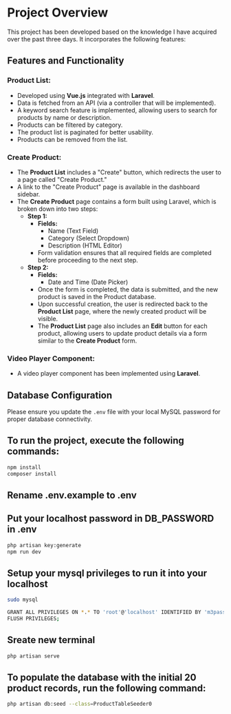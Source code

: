 # Project Overview

This project has been developed based on the knowledge I have acquired over the past three days. It incorporates the following features:

## Features and Functionality

### Product List:

- Developed using **Vue.js** integrated with **Laravel**.
- Data is fetched from an API (via a controller that will be implemented).
- A keyword search feature is implemented, allowing users to search for products by name or description.
- Products can be filtered by category.
- The product list is paginated for better usability.
- Products can be removed from the list.

### Create Product:

- The **Product List** includes a "Create" button, which redirects the user to a page called "Create Product."
- A link to the "Create Product" page is available in the dashboard sidebar.
- The **Create Product** page contains a form built using Laravel, which is broken down into two steps:
  - **Step 1:**
    - **Fields:**
      - Name (Text Field)
      - Category (Select Dropdown)
      - Description (HTML Editor)
    - Form validation ensures that all required fields are completed before proceeding to the next step.
  - **Step 2:**
    - **Fields:**
      - Date and Time (Date Picker)
    - Once the form is completed, the data is submitted, and the new product is saved in the Product database.
    - Upon successful creation, the user is redirected back to the **Product List** page, where the newly created product will be visible.
    - The **Product List** page also includes an **Edit** button for each product, allowing users to update product details via a form similar to the **Create Product** form.

### Video Player Component:

- A video player component has been implemented using **Laravel**.

## Database Configuration

Please ensure you update the `.env` file with your local MySQL password for proper database connectivity.

## To run the project, execute the following commands:

```bash
npm install
composer install

```
## Rename .env.example to .env

## Put your localhost password in DB_PASSWORD in .env

```bash
php artisan key:generate
npm run dev

```
## Setup your mysql privileges to run it into your localhost

```bash
sudo mysql

GRANT ALL PRIVILEGES ON *.* TO 'root'@'localhost' IDENTIFIED BY 'm3passw0rd' WITH GRANT OPTION;
FLUSH PRIVILEGES;

```

## Sreate new terminal

```bash
php artisan serve

```
## To populate the database with the initial 20 product records, run the following command:

```bash
php artisan db:seed --class=ProductTableSeeder0